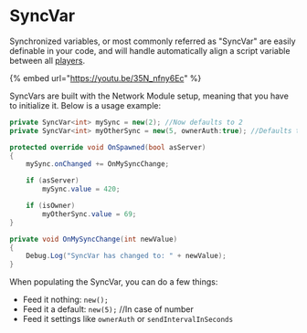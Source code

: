 # SyncVar

Synchronized variables, or most commonly referred as "SyncVar" are easily definable in your code, and will handle automatically align a script variable between all [players](../../../terminology/playerid-client-connection.md).

{% embed url="https://youtu.be/35N_nfny6Ec" %}

SyncVars are built with the Network Module setup, meaning that you have to initialize it. Below is a usage example:

```csharp
private SyncVar<int> mySync = new(2); //Now defaults to 2
private SyncVar<int> myOtherSync = new(5, ownerAuth:true); //Defaults to 5, and is owner auth

protected override void OnSpawned(bool asServer)
{
    mySync.onChanged += OnMySyncChange;

    if (asServer)
        mySync.value = 420;

    if (isOwner)
        myOtherSync.value = 69;
}

private void OnMySyncChange(int newValue)
{
    Debug.Log("SyncVar has changed to: " + newValue);
}
```

When populating the SyncVar, you can do a few things:

* Feed it nothing: `new();`
* Feed it a default: `new(5);` //In case of number
* Feed it settings like `ownerAuth` or `sendIntervalInSeconds`

